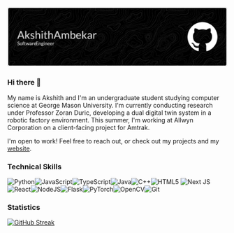 ![Header](./github-header-image.png)

### Hi there 👋

<p>My name is Akshith and I'm an undergraduate student studying computer science at George Mason University. I'm currently conducting research under Professor Zoran Duric, developing a dual digital twin system in a robotic factory environment. This summer, I'm working at Allwyn Corporation on a client-facing project for Amtrak.

<p>I'm open to work! Feel free to reach out, or check out my projects and my <a href="https://akshithambekar.com">website</a>.

### Technical Skills

![Python](https://img.shields.io/badge/python-3670A0?style=for-the-badge&logo=python&logoColor=ffdd54)![JavaScript](https://img.shields.io/badge/javascript-%23323330.svg?style=for-the-badge&logo=javascript&logoColor=%23F7DF1E)![TypeScript](https://img.shields.io/badge/typescript-%23007ACC.svg?style=for-the-badge&logo=typescript&logoColor=white)![Java](https://img.shields.io/badge/java-%23ED8B00.svg?style=for-the-badge&logo=openjdk&logoColor=white)![C++](https://img.shields.io/badge/c++-%2300599C.svg?style=for-the-badge&logo=c%2B%2B&logoColor=white)![HTML5](https://img.shields.io/badge/html5-%23E34F26.svg?style=for-the-badge&logo=html5&logoColor=white)
![Next JS](https://img.shields.io/badge/Next-black?style=for-the-badge&logo=next.js&logoColor=white)![React](https://img.shields.io/badge/react-%2320232a.svg?style=for-the-badge&logo=react&logoColor=%2361DAFB)![NodeJS](https://img.shields.io/badge/node.js-6DA55F?style=for-the-badge&logo=node.js&logoColor=white)![Flask](https://img.shields.io/badge/flask-%23000.svg?style=for-the-badge&logo=flask&logoColor=white)![PyTorch](https://img.shields.io/badge/PyTorch-%23EE4C2C.svg?style=for-the-badge&logo=PyTorch&logoColor=white)![OpenCV](https://img.shields.io/badge/opencv-%23white.svg?style=for-the-badge&logo=opencv&logoColor=white)![Git](https://img.shields.io/badge/git-%23F05033.svg?style=for-the-badge&logo=git&logoColor=white)

### Statistics

[![GitHub Streak](https://github-readme-streak-stats.herokuapp.com?user=akshithambekar)](https://git.io/streak-stats)
